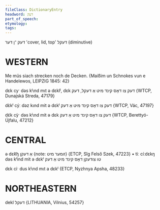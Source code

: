 ```yaml
---
fileClass: DictionaryEntry
headword: דעק
part_of_speech: 
etymology: 
tags: 
---
```

דעק
־ן
דער
'cover, lid, top'
דעקל
(diminutive)

WESTERN
========

Me müs siach strecken noch de Decken.
{Maißim un Schnokes vun e Handelewos, LEIPZIG 1845: 42}

dɛk cyˑ dəs kʲɩnd mɩt ə dɛklʲ, dɛk דעק צו  דאָס קינד מיט אַ דעקל, דעק {WTCP, Dunajská Streda, 47179}

dɛ̀kʲ cýː dəz kɩnd mit ə dɛkʲ דעק צו דאָס קינד מיט אַ דעק {WTCP, Vác, 47197}

dɛ́k cỳˑ dəs kʲɩnd mit ə dɛk דעק צו דאָס קינד מיט אַ דעק {WTCP, Berettyó-Újfalu, 47212}

CENTRAL
========

ə dɛk͡ŋ אַ דעקן {note: זומער מיט} {ETCP, Sîg Felső Szek, 47223}
	•	tiː cíːdɛkŋ dəs kʲind mit ə dɛkʲ טו צודעקן דאָס קינד מיט אַ דעק

dɛk ciˑ dus kʲɩnd mɩt a dɛkʲ {ETCP, Nyzhnya Apsha, 48233}

NORTHEASTERN
==============

dekl דעקל {LITHUANIA, Vilnius, 54257}